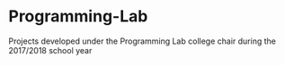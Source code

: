 # Programming-Lab
Projects developed under the Programming Lab college chair during the 2017/2018 school year
